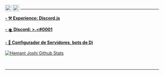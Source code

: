 
<br/>
<a href="https://twitter.com/zLynnx066">
  <img align="left" alt="Hemant Joshi| Twitter" width="22px" src="https://cdn.jsdelivr.net/npm/simple-icons@v3/icons/twitter.svg" />
</a>
<a href="https://www.instagram.com/zlynnx066">
  <img align="left" alt="Instagram" width="22px" src="https://cdn.jsdelivr.net/npm/simple-icons@v3/icons/instagram.svg" />

***********************************

#### - ⚒ Experience: Discord.js

#### - 🛸 Discord: >.<឵឵឵#0001

#### - 📇 Configurador de Servidores, bots de Di


![Hemant Joshi Github Stats](https://github-readme-stats.vercel.app/api?username=zLynnx06&show_icons=true&title_color=fff&icon_color=79ff97&text_color=9f9f9f&bg_color=151515)

<br />

***********************************

